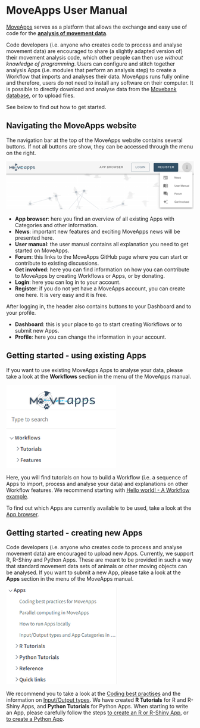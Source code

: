 # MoveApps User Manual

[MoveApps](https://www.moveapps.org/ ':ignore') serves as a platform that allows the exchange and easy use of code for the [**analysis of movement data**](https://www.moveapps.org/imprint#Scope ':ignore').

Code developers (i.e. anyone who creates code to process and analyse movement data) are encouraged to share (a slightly adapted version of) their movement analysis code, which other people can then use *without knowledge of programming*. Users can configure and stitch together analysis Apps (i.e. modules that perform an analysis step) to create a Workflow that imports and analyses their data. MoveApps runs fully online and therefore, users do not need to install any software on their computer. It is possible to directly download and analyse data from the [Movebank database](http://www.movebank.org ':ignore'), or to upload files.

See below to find out how to get started.


## Navigating the MoveApps website

The navigation bar at the top of the MoveApps website contains several buttons. If not all buttons are show, they can be accessed through the menu on the right.

<kbd>![MoveApps navigation bar](files/MoveApps_navigationbar.png 'size:800x')</kbd>

- **App browser**: here you find an overview of all existing Apps with Categories and other information.
- **News**: important new features and exciting MoveApps news will be presented here.
- **User manual**: the user manual contains all explanation you need to get started on MoveApps.
- **Forum**: this links to the MoveApps GitHub page where you can start or contribute to existing discussions.
- **Get involved**: here you can find information on how you can contribute to MoveApps by creating Workflows or Apps, or by donating.
- **Login**: here you can log in to your account.
- **Register**: if you do not yet have a MoveApps account, you can create one here. It is very easy and it is free.

After logging in, the header also contains buttons to your Dashboard and to your profile.
- **Dashboard**: this is your place to go to start creating Workflows or to submit new Apps.
- **Profile**: here you can change the information in your account.


## Getting started - using existing Apps

If you want to use existing MoveApps Apps to analyse your data, please take a look at the **Workflows** section in the menu of the MoveApps manual.

<kbd>![MoveApps menu Workflows](files/Manual_Menu_Workflows.png 'size:400x')</kbd>

Here, you will find tutorials on how to build a Workflow (i.e. a sequence of Apps to import, process and analyse your data) and explanations on other Workflow features. We recommend starting with [Hello world! - A Workflow example](hello_world_workflow.md).

To find out which Apps are currently available to be used, take a look at the [App browser](https://www.moveapps.org/apps/browser ':ignore').


## Getting started - creating new Apps
Code developers (i.e. anyone who creates code to process and analyse movement data) are encouraged to upload new Apps. Currently, we support R, R-Shiny and Python Apps. These are meant to be provided in such a way that standard movement data sets of animals or other moving objects can be analysed. If you want to submit a new App, please take a look at the **Apps** section in the menu of the MoveApps manual.

<kbd>![MoveApps menu Apps](files/Manual_Menu_Apps.png 'size:400x')</kbd>

We recommend you to take a look at the [Coding best practises](best_practices_coding.md) and the information on [Input/Output types](IO_types.md). We have created **R Tutorials** for R and R-Shiny Apps, and **Python Tutorials** for Python Apps. When starting to write an App, please carefully follow the steps [to create an R or R-Shiny App](create_app.md), or [to create a Python App](create_py_app.md).
